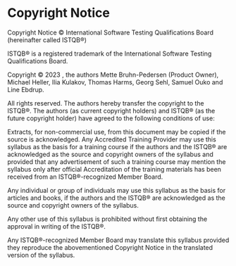 # Copyright Notice

Copyright Notice © International Software Testing Qualifications Board (hereinafter called ISTQB®)

ISTQB® is a registered trademark of the International Software Testing Qualifications Board.

Copyright © 2023 , the authors Mette Bruhn-Pedersen (Product Owner), Michael Heller, Ilia Kulakov, Thomas Harms, Georg Sehl, Samuel Ouko and Line Ebdrup.

All rights reserved. The authors hereby transfer the copyright to the ISTQB®. The authors (as current copyright holders) and ISTQB® (as the future copyright holder) have agreed to the following conditions of use:

Extracts, for non-commercial use, from this document may be copied if the source is acknowledged. Any Accredited Training Provider may use this syllabus as the basis for a training course if the authors and the ISTQB® are acknowledged as the source and copyright owners of the syllabus and provided that any advertisement of such a training course may mention the syllabus only after official Accreditation of the training materials has been received from an ISTQB®-recognized Member Board.

Any individual or group of individuals may use this syllabus as the basis for articles and books, if the authors and the ISTQB® are acknowledged as the source and copyright owners of the syllabus.

Any other use of this syllabus is prohibited without first obtaining the approval in writing of the ISTQB®.

Any ISTQB®-recognized Member Board may translate this syllabus provided they reproduce the abovementioned Copyright Notice in the translated version of the syllabus.
